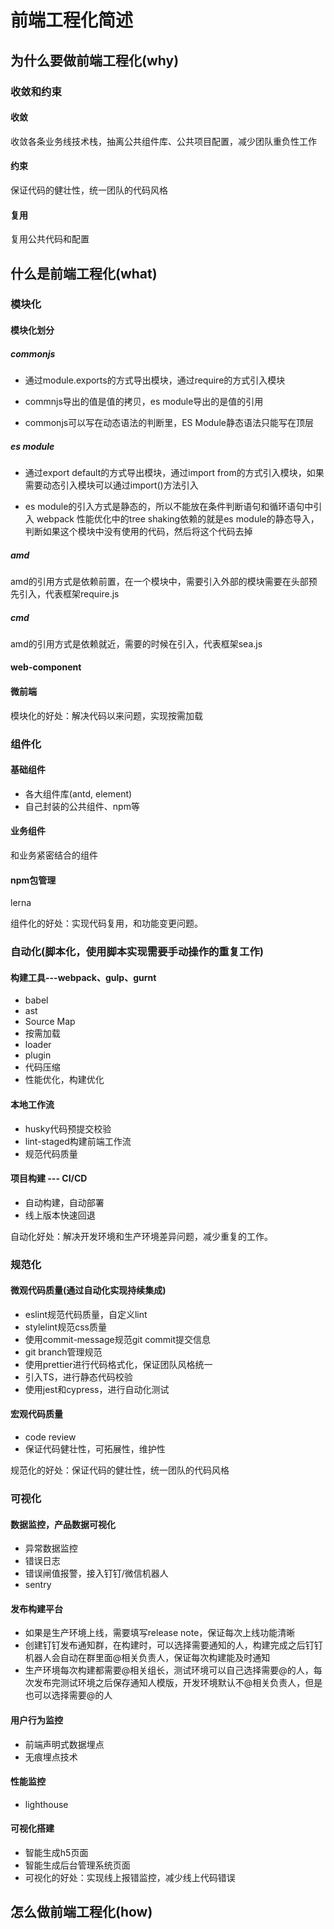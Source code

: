 # 前端工程化简述

## 为什么要做前端工程化(why)

### 收敛和约束

#### 收敛

收敛各条业务线技术栈，抽离公共组件库、公共项目配置，减少团队重负性工作

#### 约束

保证代码的健壮性，统一团队的代码风格

#### 复用

复用公共代码和配置

## 什么是前端工程化(what)

### 模块化

#### 模块化划分

##### commonjs

- 通过module.exports的方式导出模块，通过require的方式引入模块

- commnjs导出的值是值的拷贝，es module导出的是值的引用

- commonjs可以写在动态语法的判断里，ES Module静态语法只能写在顶层

##### es module

- 通过export default的方式导出模块，通过import from的方式引入模块，如果需要动态引入模块可以通过import()方法引入

- es module的引入方式是静态的，所以不能放在条件判断语句和循环语句中引入
webpack 性能优化中的tree shaking依赖的就是es module的静态导入，判断如果这个模块中没有使用的代码，然后将这个代码去掉

##### amd

amd的引用方式是依赖前置，在一个模块中，需要引入外部的模块需要在头部预先引入，代表框架require.js

##### cmd

amd的引用方式是依赖就近，需要的时候在引入，代表框架sea.js

#### web-component

#### 微前端

模块化的好处：解决代码以来问题，实现按需加载

### 组件化

#### 基础组件

- 各大组件库(antd, element)
- 自己封装的公共组件、npm等

#### 业务组件

和业务紧密结合的组件

#### npm包管理

lerna

组件化的好处：实现代码复用，和功能变更问题。

### 自动化(脚本化，使用脚本实现需要手动操作的重复工作)

#### 构建工具---webpack、gulp、gurnt

- babel
- ast
- Source Map
- 按需加载
- loader
- plugin
- 代码压缩
- 性能优化，构建优化

#### 本地工作流

- husky代码预提交校验
- lint-staged构建前端工作流
- 规范代码质量

#### 项目构建 --- CI/CD

- 自动构建，自动部署
- 线上版本快速回退

自动化好处：解决开发环境和生产环境差异问题，减少重复的工作。

### 规范化

#### 微观代码质量(通过自动化实现持续集成)

- eslint规范代码质量，自定义lint
- stylelint规范css质量
- 使用commit-message规范git commit提交信息
- git branch管理规范
- 使用prettier进行代码格式化，保证团队风格统一
- 引入TS，进行静态代码校验
- 使用jest和cypress，进行自动化测试

#### 宏观代码质量

- code review
- 保证代码健壮性，可拓展性，维护性

规范化的好处：保证代码的健壮性，统一团队的代码风格

### 可视化

#### 数据监控，产品数据可视化

- 异常数据监控
- 错误日志
- 错误闸值报警，接入钉钉/微信机器人
- sentry

#### 发布构建平台

- 如果是生产环境上线，需要填写release note，保证每次上线功能清晰
- 创建钉钉发布通知群，在构建时，可以选择需要通知的人，构建完成之后钉钉机器人会自动在群里面@相关负责人，保证每次构建能及时通知
- 生产环境每次构建都需要@相关组长，测试环境可以自己选择需要@的人，每次发布完测试环境之后保存通知人模版，开发环境默认不@相关负责人，但是也可以选择需要@的人

#### 用户行为监控

- 前端声明式数据埋点
- 无痕埋点技术

#### 性能监控

- lighthouse

#### 可视化搭建

- 智能生成h5页面
- 智能生成后台管理系统页面
- 可视化的好处：实现线上报错监控，减少线上代码错误

## 怎么做前端工程化(how)
